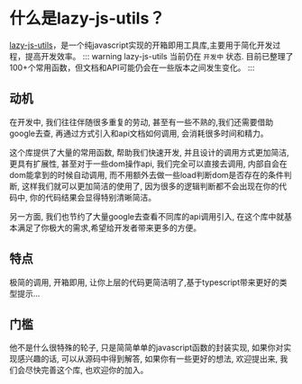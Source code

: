 # 什么是lazy-js-utils？
[lazy-js-utils](https://github.com/Simon-He95/lazy-js-utils)，是一个纯javascript实现的开箱即用工具库,主要用于简化开发过程，提高开发效率。
::: warning
lazy-js-utils 当前仍在 `开发中` 状态. 目前已整理了100+个常用函数，但文档和API可能仍会在一些版本之间发生变化。
:::

## 动机
在开发中, 我们往往伴随很多重复的劳动, 甚至有一些不熟的,我们还需要借助google去查, 再通过方式引入和api文档如何调用, 会消耗很多时间和精力。

这个库提供了大量的常用函数, 帮助我们快速开发, 并且设计的调用方式更加简洁, 更具有扩展性, 甚至对于一些dom操作api, 我们完全可以直接去调用, 内部自会在dom能拿到的时候自动调用, 而不用额外去做一些load判断dom是否存在的条件判断, 这样我们就可以更加简洁的使用了, 因为很多的逻辑判断都不会出现在你的代码中, 你的代码结果会显得特别清晰简洁。

另一方面, 我们也节约了大量google去查看不同库的api调用引入, 在这个库中就基本满足了你极大的需求,希望给开发者带来更多的方便。

## 特点
极简的调用, 开箱即用, 让你上层的代码更简洁明了,基于typescript带来更好的类型提示...

## 门槛
他不是什么很特殊的轮子, 只是简简单单的javascript函数的封装实现, 如果你对实现感兴趣的话, 可以从源码中得到解答, 如果你有一些更好的想法, 欢迎提出来, 我们会尽快完善这个库, 也欢迎你的加入。
